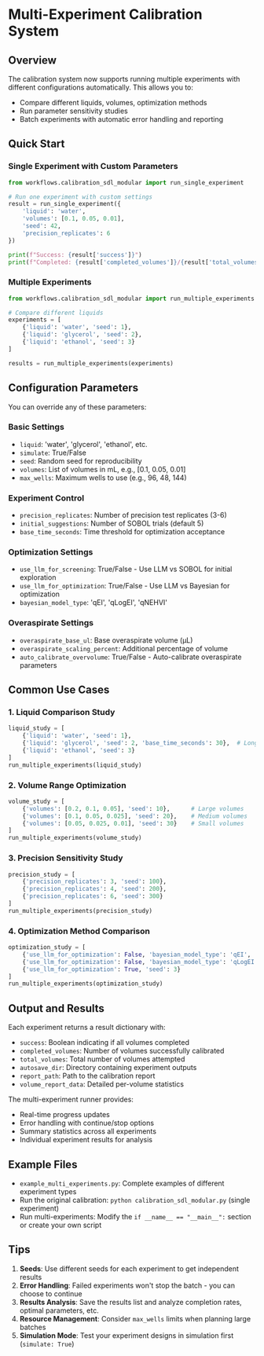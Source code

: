 # Multi-Experiment Calibration System

## Overview

The calibration system now supports running multiple experiments with different configurations automatically. This allows you to:

- Compare different liquids, volumes, optimization methods
- Run parameter sensitivity studies
- Batch experiments with automatic error handling and reporting

## Quick Start

### Single Experiment with Custom Parameters

```python
from workflows.calibration_sdl_modular import run_single_experiment

# Run one experiment with custom settings
result = run_single_experiment({
    'liquid': 'water',
    'volumes': [0.1, 0.05, 0.01], 
    'seed': 42,
    'precision_replicates': 6
})

print(f"Success: {result['success']}")
print(f"Completed: {result['completed_volumes']}/{result['total_volumes']} volumes")
```

### Multiple Experiments

```python
from workflows.calibration_sdl_modular import run_multiple_experiments

# Compare different liquids
experiments = [
    {'liquid': 'water', 'seed': 1},
    {'liquid': 'glycerol', 'seed': 2},
    {'liquid': 'ethanol', 'seed': 3}
]

results = run_multiple_experiments(experiments)
```

## Configuration Parameters

You can override any of these parameters:

### Basic Settings
- `liquid`: 'water', 'glycerol', 'ethanol', etc.
- `simulate`: True/False 
- `seed`: Random seed for reproducibility
- `volumes`: List of volumes in mL, e.g., [0.1, 0.05, 0.01]
- `max_wells`: Maximum wells to use (e.g., 96, 48, 144)

### Experiment Control
- `precision_replicates`: Number of precision test replicates (3-6)
- `initial_suggestions`: Number of SOBOL trials (default 5)
- `base_time_seconds`: Time threshold for optimization acceptance

### Optimization Settings
- `use_llm_for_screening`: True/False - Use LLM vs SOBOL for initial exploration
- `use_llm_for_optimization`: True/False - Use LLM vs Bayesian for optimization
- `bayesian_model_type`: 'qEI', 'qLogEI', 'qNEHVI'

### Overaspirate Settings
- `overaspirate_base_ul`: Base overaspirate volume (μL)
- `overaspirate_scaling_percent`: Additional percentage of volume
- `auto_calibrate_overvolume`: True/False - Auto-calibrate overaspirate parameters

## Common Use Cases

### 1. Liquid Comparison Study
```python
liquid_study = [
    {'liquid': 'water', 'seed': 1},
    {'liquid': 'glycerol', 'seed': 2, 'base_time_seconds': 30},  # Longer time for viscous
    {'liquid': 'ethanol', 'seed': 3}
]
run_multiple_experiments(liquid_study)
```

### 2. Volume Range Optimization
```python
volume_study = [
    {'volumes': [0.2, 0.1, 0.05], 'seed': 10},      # Large volumes
    {'volumes': [0.1, 0.05, 0.025], 'seed': 20},    # Medium volumes  
    {'volumes': [0.05, 0.025, 0.01], 'seed': 30}    # Small volumes
]
run_multiple_experiments(volume_study)
```

### 3. Precision Sensitivity Study
```python
precision_study = [
    {'precision_replicates': 3, 'seed': 100},
    {'precision_replicates': 4, 'seed': 200}, 
    {'precision_replicates': 6, 'seed': 300}
]
run_multiple_experiments(precision_study)
```

### 4. Optimization Method Comparison
```python
optimization_study = [
    {'use_llm_for_optimization': False, 'bayesian_model_type': 'qEI', 'seed': 1},
    {'use_llm_for_optimization': False, 'bayesian_model_type': 'qLogEI', 'seed': 2}, 
    {'use_llm_for_optimization': True, 'seed': 3}
]
run_multiple_experiments(optimization_study)
```

## Output and Results

Each experiment returns a result dictionary with:
- `success`: Boolean indicating if all volumes completed
- `completed_volumes`: Number of volumes successfully calibrated
- `total_volumes`: Total number of volumes attempted
- `autosave_dir`: Directory containing experiment outputs
- `report_path`: Path to the calibration report
- `volume_report_data`: Detailed per-volume statistics

The multi-experiment runner provides:
- Real-time progress updates
- Error handling with continue/stop options
- Summary statistics across all experiments
- Individual experiment results for analysis

## Example Files

- `example_multi_experiments.py`: Complete examples of different experiment types
- Run the original calibration: `python calibration_sdl_modular.py` (single experiment)
- Run multi-experiments: Modify the `if __name__ == "__main__":` section or create your own script

## Tips

1. **Seeds**: Use different seeds for each experiment to get independent results
2. **Error Handling**: Failed experiments won't stop the batch - you can choose to continue
3. **Results Analysis**: Save the results list and analyze completion rates, optimal parameters, etc.
4. **Resource Management**: Consider `max_wells` limits when planning large batches
5. **Simulation Mode**: Test your experiment designs in simulation first (`simulate: True`)
